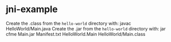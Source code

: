 # jni-example

Create the .class from the `hello-world` directory with: javac HelloWorld/Main.java
Create the .jar from the `hello-world` directory with: jar cfme Main.jar Manifest.txt HelloWorld.Main HelloWorld/Main.class